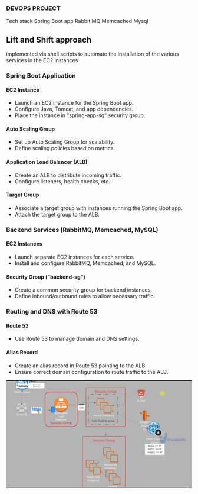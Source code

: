 ### DEVOPS PROJECT

Tech stack
Spring Boot app
Rabbit MQ
Memcached
Mysql 

## Lift and Shift approach
implemented via shell scripts to automate the installation of the various services in the EC2 instances

### Spring Boot Application

#### EC2 Instance
- Launch an EC2 instance for the Spring Boot app.
- Configure Java, Tomcat, and app dependencies.
- Place the instance in "spring-app-sg" security group.

#### Auto Scaling Group
- Set up Auto Scaling Group for scalability.
- Define scaling policies based on metrics.

#### Application Load Balancer (ALB)
- Create an ALB to distribute incoming traffic.
- Configure listeners, health checks, etc.

#### Target Group
- Associate a target group with instances running the Spring Boot app.
- Attach the target group to the ALB.

### Backend Services (RabbitMQ, Memcached, MySQL)

#### EC2 Instances
- Launch separate EC2 instances for each service.
- Install and configure RabbitMQ, Memcached, and MySQL.

#### Security Group ("backend-sg")
- Create a common security group for backend instances.
- Define inbound/outbound rules to allow necessary traffic.

### Routing and DNS with Route 53

#### Route 53
- Use Route 53 to manage domain and DNS settings.

#### Alias Record
- Create an alias record in Route 53 pointing to the ALB.
- Ensure correct domain configuration to route traffic to the ALB.


![Screenshot from 2023-12-06 16-53-39.png](assets/photoone.png)
